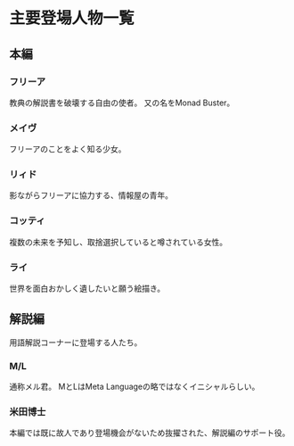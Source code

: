 # 主要登場人物一覧

## 本編

### フリーア

教典の解説書を破壊する自由の使者。
又の名をMonad Buster。

### メイヴ

フリーアのことをよく知る少女。

### リィド

影ながらフリーアに協力する、情報屋の青年。

### コッティ

複数の未来を予知し、取捨選択していると噂されている女性。

### ライ

世界を面白おかしく遺したいと願う絵描き。

## 解説編

用語解説コーナーに登場する人たち。

### M/L

通称メル君。
MとLはMeta Languageの略ではなくイニシャルらしい。

### 米田博士

本編では既に故人であり登場機会がないため抜擢された、解説編のサポート役。

